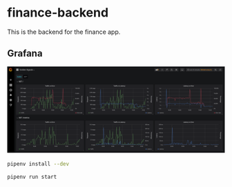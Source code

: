 # finance-backend
This is the backend for the finance app.


## Grafana

![Golden Signals](./img/Golden_Signals.png "Golden Signals from Google SRE")


```bash
pipenv install --dev
```

```bash
pipenv run start
```
